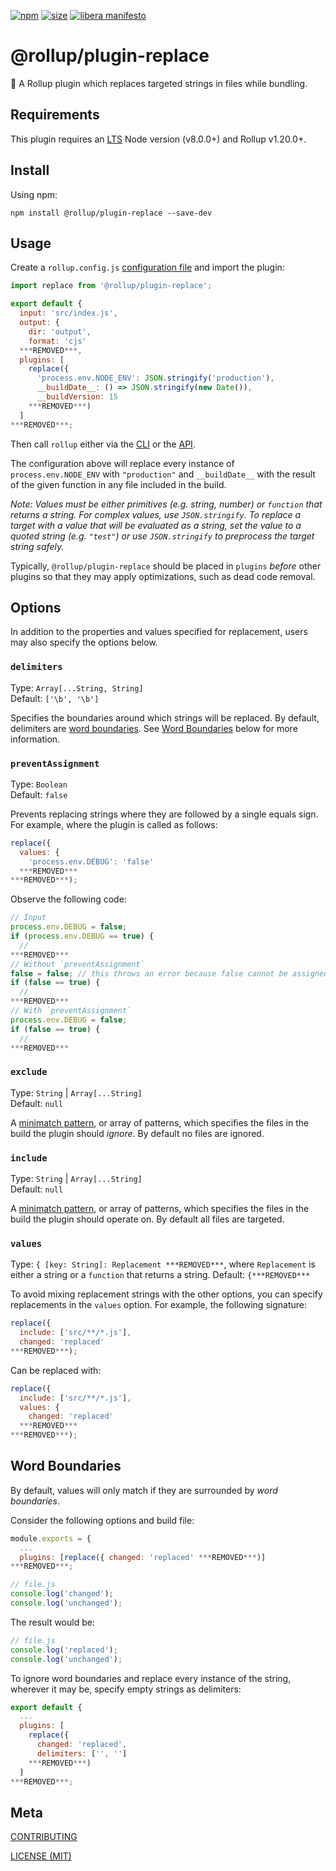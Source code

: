 [npm]: https://img.shields.io/npm/v/@rollup/plugin-replace
[npm-url]: https://www.npmjs.com/package/@rollup/plugin-replace
[size]: https://packagephobia.now.sh/badge?p=@rollup/plugin-replace
[size-url]: https://packagephobia.now.sh/result?p=@rollup/plugin-replace

[![npm][npm]][npm-url]
[![size][size]][size-url]
[![libera manifesto](https://img.shields.io/badge/libera-manifesto-lightgrey.svg)](https://liberamanifesto.com)

# @rollup/plugin-replace

🍣 A Rollup plugin which replaces targeted strings in files while bundling.

## Requirements

This plugin requires an [LTS](https://github.com/nodejs/Release) Node version (v8.0.0+) and Rollup v1.20.0+.

## Install

Using npm:

```console
npm install @rollup/plugin-replace --save-dev
```

## Usage

Create a `rollup.config.js` [configuration file](https://www.rollupjs.org/guide/en/#configuration-files) and import the plugin:

```js
import replace from '@rollup/plugin-replace';

export default {
  input: 'src/index.js',
  output: {
    dir: 'output',
    format: 'cjs'
  ***REMOVED***,
  plugins: [
    replace({
      'process.env.NODE_ENV': JSON.stringify('production'),
      __buildDate__: () => JSON.stringify(new Date()),
      __buildVersion: 15
    ***REMOVED***)
  ]
***REMOVED***;
```

Then call `rollup` either via the [CLI](https://www.rollupjs.org/guide/en/#command-line-reference) or the [API](https://www.rollupjs.org/guide/en/#javascript-api).

The configuration above will replace every instance of `process.env.NODE_ENV` with `"production"` and `__buildDate__` with the result of the given function in any file included in the build.

_Note: Values must be either primitives (e.g. string, number) or `function` that returns a string. For complex values, use `JSON.stringify`. To replace a target with a value that will be evaluated as a string, set the value to a quoted string (e.g. `"test"`) or use `JSON.stringify` to preprocess the target string safely._

Typically, `@rollup/plugin-replace` should be placed in `plugins` _before_ other plugins so that they may apply optimizations, such as dead code removal.

## Options

In addition to the properties and values specified for replacement, users may also specify the options below.

### `delimiters`

Type: `Array[...String, String]`<br>
Default: `['\b', '\b']`

Specifies the boundaries around which strings will be replaced. By default, delimiters are [word boundaries](https://www.regular-expressions.info/wordboundaries.html). See [Word Boundaries](#word-boundaries) below for more information.

### `preventAssignment`

Type: `Boolean`<br>
Default: `false`

Prevents replacing strings where they are followed by a single equals sign. For example, where the plugin is called as follows:

```js
replace({
  values: {
    'process.env.DEBUG': 'false'
  ***REMOVED***
***REMOVED***);
```

Observe the following code:

```js
// Input
process.env.DEBUG = false;
if (process.env.DEBUG == true) {
  //
***REMOVED***
// Without `preventAssignment`
false = false; // this throws an error because false cannot be assigned to
if (false == true) {
  //
***REMOVED***
// With `preventAssignment`
process.env.DEBUG = false;
if (false == true) {
  //
***REMOVED***
```

### `exclude`

Type: `String` | `Array[...String]`<br>
Default: `null`

A [minimatch pattern](https://github.com/isaacs/minimatch), or array of patterns, which specifies the files in the build the plugin should _ignore_. By default no files are ignored.

### `include`

Type: `String` | `Array[...String]`<br>
Default: `null`

A [minimatch pattern](https://github.com/isaacs/minimatch), or array of patterns, which specifies the files in the build the plugin should operate on. By default all files are targeted.

### `values`

Type: `{ [key: String]: Replacement ***REMOVED***`, where `Replacement` is either a string or a `function` that returns a string.
Default: `{***REMOVED***`

To avoid mixing replacement strings with the other options, you can specify replacements in the `values` option. For example, the following signature:

```js
replace({
  include: ['src/**/*.js'],
  changed: 'replaced'
***REMOVED***);
```

Can be replaced with:

```js
replace({
  include: ['src/**/*.js'],
  values: {
    changed: 'replaced'
  ***REMOVED***
***REMOVED***);
```

## Word Boundaries

By default, values will only match if they are surrounded by _word boundaries_.

Consider the following options and build file:

```js
module.exports = {
  ...
  plugins: [replace({ changed: 'replaced' ***REMOVED***)]
***REMOVED***;
```

```js
// file.js
console.log('changed');
console.log('unchanged');
```

The result would be:

```js
// file.js
console.log('replaced');
console.log('unchanged');
```

To ignore word boundaries and replace every instance of the string, wherever it may be, specify empty strings as delimiters:

```js
export default {
  ...
  plugins: [
    replace({
      changed: 'replaced',
      delimiters: ['', '']
    ***REMOVED***)
  ]
***REMOVED***;
```

## Meta

[CONTRIBUTING](/.github/CONTRIBUTING.md)

[LICENSE (MIT)](/LICENSE)
